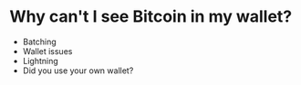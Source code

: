 # Why can't I see Bitcoin in my wallet?

* Batching
* Wallet issues
* Lightning
* Did you use your own wallet?
